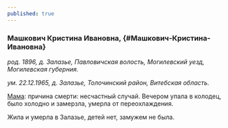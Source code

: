 ```yaml
---
published: true
---
```


### Машкович Кристина Ивановна,  {#Машкович-Кристина-Ивановна}

_род. 1896, д. Залазье, Павловичская волость, Могилевский уезд, Могилевская губерния._

_ум. 22.12.1965, д. Залазье, Толочинский район, Витебская область._

<a class="continue-reading" href="#Новикова-Светлана-Александровна">Мама</a>: причина смерти: несчастный случай. Вечером упала в колодец, было холодно и замерзла, умерла от переохлаждения.

Жила и умерла в Залазье, детей нет, замужем не была.


